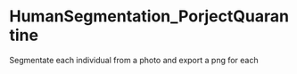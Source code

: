 # HumanSegmentation_PorjectQuarantine
 Segmentate each individual from a photo and export a png for each
